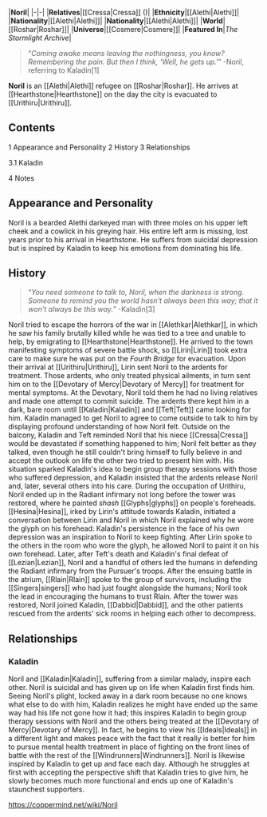 |**Noril**|
|-|-|
|**Relatives**|[[Cressa\|Cressa]] ()|
|**Ethnicity**|[[Alethi\|Alethi]]|
|**Nationality**|[[Alethi\|Alethi]]|
|**Nationality**|[[Alethi\|Alethi]]|
|**World**|[[Roshar\|Roshar]]|
|**Universe**|[[Cosmere\|Cosmere]]|
|**Featured In**|*The Stormlight Archive*|

>“*Coming awake means leaving the nothingness, you know? Remembering the pain. But then I think, 'Well, he gets up.'*”
\-Noril, referring to Kaladin[1]


**Noril** is an [[Alethi\|Alethi]] refugee on [[Roshar\|Roshar]]. He arrives at [[Hearthstone\|Hearthstone]] on the day the city is evacuated to [[Urithiru\|Urithiru]].

## Contents

1 Appearance and Personality
2 History
3 Relationships

3.1 Kaladin


4 Notes


## Appearance and Personality
Noril is a bearded Alethi darkeyed man with three moles on his upper left cheek and a cowlick in his greying hair. His entire left arm is missing, lost years prior to his arrival in Hearthstone. He suffers from suicidal depression but is inspired by Kaladin to keep his emotions from dominating his life.

## History
>“*You need someone to talk to, Noril, when the darkness is strong. Someone to remind you the world hasn't always been this way; that it won’t always be this way.*”
\-Kaladin[3]

Noril tried to escape the horrors of the war in [[Alethkar\|Alethkar]], in which he saw his family brutally killed while he was tied to a tree and unable to help, by emigrating to [[Hearthstone\|Hearthstone]]. He arrived to the town manifesting symptoms of severe battle shock, so [[Lirin\|Lirin]] took extra care to make sure he was put on the *Fourth Bridge* for evacuation. Upon their arrival at [[Urithiru\|Urithiru]], Lirin sent Noril to the ardents for treatment. Those ardents, who only treated physical ailments, in turn sent him on to the [[Devotary of Mercy\|Devotary of Mercy]] for treatment for mental symptoms. At the Devotary, Noril told them he had no living relatives and made one attempt to commit suicide. The ardents there kept him in a dark, bare room until [[Kaladin\|Kaladin]] and [[Teft\|Teft]] came looking for him. Kaladin managed to get Noril to agree to come outside to talk to him by displaying profound understanding of how Noril felt. Outside on the balcony, Kaladin and Teft reminded Noril that his niece [[Cressa\|Cressa]] would be devastated if something happened to him; Noril felt better as they talked, even though he still couldn't bring himself to fully believe in and accept the outlook on life the other two tried to present him with. His situation sparked Kaladin's idea to begin group therapy sessions with those who suffered depression, and Kaladin insisted that the ardents release Noril and, later, several others into his care.
During the occupation of Urithiru, Noril ended up in the Radiant infirmary not long before the tower was restored, where he painted *shash* [[Glyphs\|glyphs]] on people's foreheads. [[Hesina\|Hesina]], irked by Lirin's attitude towards Kaladin, initiated a conversation between Lirin and Noril in which Noril explained why he wore the glyph on his forehead: Kaladin's persistence in the face of his own depression was an inspiration to Noril to keep fighting. After Lirin spoke to the others in the room who wore the glyph, he allowed Noril to paint it on his own forehead. Later, after Teft's death and Kaladin's final defeat of [[Lezian\|Lezian]], Noril and a handful of others led the humans in defending the Radiant infirmary from the Pursuer's troops. After the ensuing battle in the atrium, [[Rlain\|Rlain]] spoke to the group of survivors, including the [[Singers\|singers]] who had just fought alongside the humans; Noril took the lead in encouraging the humans to trust Rlain.
After the tower was restored, Noril joined Kaladin, [[Dabbid\|Dabbid]], and the other patients rescued from the ardents' sick rooms in helping each other to decompress.

## Relationships
### Kaladin
Noril and [[Kaladin\|Kaladin]], suffering from a similar malady, inspire each other. Noril is suicidal and has given up on life when Kaladin first finds him. Seeing Noril's plight, locked away in a dark room because no one knows what else to do with him, Kaladin realizes he might have ended up the same way had his life not gone how it had; this inspires Kaladin to begin group therapy sessions with Noril and the others being treated at the [[Devotary of Mercy\|Devotary of Mercy]]. In fact, he begins to view his [[Ideals\|Ideals]] in a different light and makes peace with the fact that it really is better for him to pursue mental health treatment in place of fighting on the front lines of battle with the rest of the [[Windrunners\|Windrunners]].
Noril is likewise inspired by Kaladin to get up and face each day. Although he struggles at first with accepting the perspective shift that Kaladin tries to give him, he slowly becomes much more functional and ends up one of Kaladin's staunchest supporters.



https://coppermind.net/wiki/Noril
